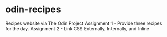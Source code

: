 # odin-recipes
Recipes website via The Odin Project
Assignment 1 - Provide three recipes for the day. 
Assignment 2 - Link CSS Externally, Internally, and Inline
